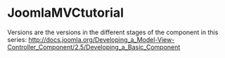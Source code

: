 JoomlaMVCtutorial
=================

Versions are the versions in the different stages of the component in this series: http://docs.joomla.org/Developing_a_Model-View-Controller_Component/2.5/Developing_a_Basic_Component